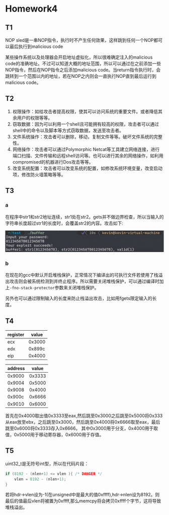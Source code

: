 # Homework4

## T1

NOP sled是一串NOP指令，执行时不产生任何效果，这样跳到任何一个NOP都可以最后执行到malicious code

某些操作系统以及处理器会开启地址虚拟化，所以很难确定注入的malicious code的准确地址。不过可以知道大概的地址范围，所以可以通过在之前添加一些NOP指令，然后在NOP指令之后添加malicious code。当return指令执行时，会跳转到一个范围以内的地址，若在NOP之内则会一直执行NOP直到最后运行到malicious code。

## T2
1. 权限操作：如给攻击者提高权限，使其可以访问系统的重要文件。或者降低其余用户的权限等等。
2. 窃取数据：因为可以利用一个shell且可能拥有较高的权限，攻击者可以通过shell中的命令以及脚本等方式窃取数据，发送至攻击者。
3. 文件系统操作：攻击者可以删除，移动，复制文件等等。破坏文件系统的完整性。
4. 网络操作：攻击者可以通过Polymorphic Netcat等工具建立网络连接，进行端口扫描、文件传输和远程shell访问等。也可以进行其余的网络操作，如利用compromised的机器进行Dos攻击等等。
5. 改变系统配置：攻击者可以改变系统的配置，如修改系统环境变量，改变启动项，修改防火墙策略等等。


## T3

### a
在程序中str1和str2地址连续，str1处在str2。gets并不做边界检查，所以当输入的字符串长度超过str1的长度时，会覆盖str2的内容。攻击如下:

![](./img/buffer_overflow.png)

### b
在现在的gcc中默认开启堆栈保护，正常情况下编译出的可执行文件若使用了栈溢出攻击则会被系统检测到并终止程序。所以需要关闭堆栈保护，可以通过编译时加上`-fno-stack-protector`参数来关闭堆栈保护。

另外也可以通过限制输入的长度来防止栈溢出攻击，比如用fgets限定输入的长度。

## T4
| register| value |
|-----|--------|
| ecx | 0x3000 |
| edx | 0x899c |
| eip | 0x4000 |

| address | value|
|-----|--------|
| 0x9000 | 0x3333 |
| 0x9004 | 0x5000 |
| 0x9008 | 0x4000 |
| 0x900c | 0x6666 |
| 0x9010 | 0x6000 |

首先在0x4000取出值0x3333至eax,然后跳至0x3000之后跳至0x5000将0x333从eax放至ebx，之后跳至0x3000，然后跳至0x4000将0x6666取至eax，最后跳至0x6000将0x3333存入0x6666。
其中0x3000用于分支，0x4000用于取值，0x5000用于移动寄存器，0x6000用于存值。

## T5

uint32_t是无符号int型，所以在代码片段：
```c
if (8192 - (nlen+1) <= vlen ){ /* DANGER */ 
    vlen = 8192 - (nlen+1); 
}
```
若将hdr->vlen设为-1(在unsigned中是最大的值0xffff),hdr->nlen设为8192。则最后的值最后vlen将被置为0xffff,那么memcpy将会拷贝0xffff个字节，这将导致堆栈溢出。